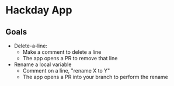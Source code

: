 # Hackday App

## Goals

- Delete-a-line:
  - Make a comment to delete a line
  - The app opens a PR to remove that line
- Rename a local variable
  - Comment on a line, "rename X to Y"
  - The app opens a PR into your branch to perform the rename
